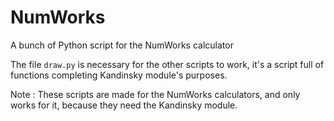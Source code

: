 # NumWorks
A bunch of Python script for the NumWorks calculator

The file ```draw.py``` is necessary for the other scripts to work, it's a script full of functions completing Kandinsky module's purposes.

Note :
These scripts are made for the NumWorks calculators, and only works for it, because they need the Kandinsky module.
